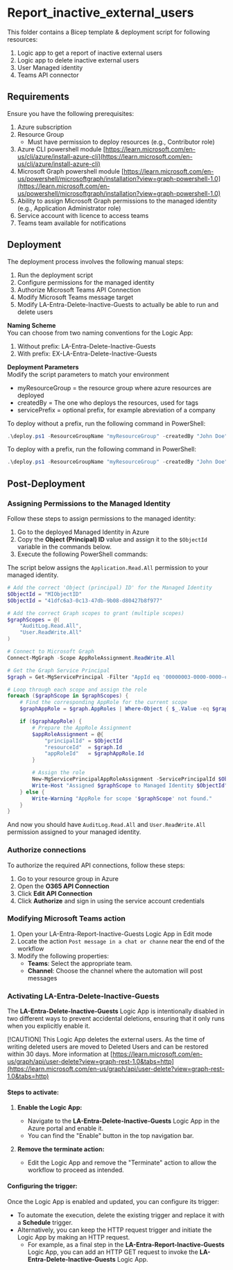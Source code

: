 # Report_inactive_external_users
This folder contains a Bicep template & deployment script for following resources:
1. Logic app to get a report of inactive external users
2. Logic app to delete inactive external users
3. User Managed identity
4. Teams API connector

## Requirements
Ensure you have the following prerequisites:
1. Azure subscription
2. Resource Group
    - Must have permission to deploy resources (e.g., Contributor role)
3. Azure CLI powershell module [https://learn.microsoft.com/en-us/cli/azure/install-azure-cli](https://learn.microsoft.com/en-us/cli/azure/install-azure-cli)
4. Microsoft Graph powershell module [https://learn.microsoft.com/en-us/powershell/microsoftgraph/installation?view=graph-powershell-1.0](https://learn.microsoft.com/en-us/powershell/microsoftgraph/installation?view=graph-powershell-1.0)
5. Ability to assign Microsoft Graph permissions to the managed identity (e.g., Application Administrator role)
6. Service account with licence to access teams
7. Teams team available for notifications

## Deployment

The deployment process involves the following manual steps:
1. Run the deployment script
2. Configure permissions for the managed identity
3. Authorize Microsoft Teams API Connection
4. Modify Microsoft Teams message target 
5. Modify LA-Entra-Delete-Inactive-Guests to actually be able to run and delete users

**Naming Scheme**  
You can choose from two naming conventions for the Logic App:
1. Without prefix: LA-Entra-Delete-Inactive-Guests
2. With prefix: EX-LA-Entra-Delete-Inactive-Guests

**Deployment Parameters**  
Modify the script parameters to match your environment
- myResourceGroup = the resource group where azure resources are deployed
- createdBy = The one who deploys the resources, used for tags
- servicePrefix = optional prefix, for example abreviation of a company

To deploy without a prefix, run the following command in PowerShell:

```powershell
.\deploy.ps1 -ResourceGroupName "myResourceGroup" -createdBy "John Doe"

```
To deploy with a prefix, run the following command in PowerShell:

```powershell
.\deploy.ps1 -ResourceGroupName "myResourceGroup" -createdBy "John Doe" -servicePrefix "EX"

```

## Post-Deployment

### Assigning Permissions to the Managed Identity

Follow these steps to assign permissions to the managed identity:  
1. Go to the deployed Managed Identity in Azure
2. Copy the **Object (Principal) ID** value and assign it to the `$ObjectId` variable in the commands below.
3. Execute the following PowerShell commands:

The script below assigns the `Application.Read.All` permission to your managed identity.

```powershell
# Add the correct 'Object (principal) ID' for the Managed Identity
$ObjectId = "MIObjectID"
$ObjectId = "41dfc6a3-0c13-47db-9b08-d80427b8f977"

# Add the correct Graph scopes to grant (multiple scopes)
$graphScopes = @(
    "AuditLog.Read.All", 
    "User.ReadWrite.All"
)

# Connect to Microsoft Graph
Connect-MgGraph -Scope AppRoleAssignment.ReadWrite.All

# Get the Graph Service Principal
$graph = Get-MgServicePrincipal -Filter "AppId eq '00000003-0000-0000-c000-000000000000'"

# Loop through each scope and assign the role
foreach ($graphScope in $graphScopes) {
    # Find the corresponding AppRole for the current scope
    $graphAppRole = $graph.AppRoles | Where-Object { $_.Value -eq $graphScope }

    if ($graphAppRole) {
        # Prepare the AppRole Assignment
        $appRoleAssignment = @{
            "principalId" = $ObjectId
            "resourceId"  = $graph.Id
            "appRoleId"   = $graphAppRole.Id
        }

        # Assign the role
        New-MgServicePrincipalAppRoleAssignment -ServicePrincipalId $ObjectId -BodyParameter $appRoleAssignment | Format-List
        Write-Host "Assigned $graphScope to Managed Identity $ObjectId"
    } else {
        Write-Warning "AppRole for scope '$graphScope' not found."
    }
}
```
And now you should have `AuditLog.Read.All` and `User.ReadWrite.All` permission assigned to your managed identity.

### Authorize connections

To authorize the required API connections, follow these steps:
1. Go to your resource group in Azure
2. Open the **O365 API Connection**
3. Click **Edit API Connection**
4. Click **Authorize** and sign in using the service account credentials

### Modifying Microsoft Teams action
1. Open your LA-Entra-Report-Inactive-Guests Logic App in Edit mode
2. Locate the action `Post message in a chat or channe` near the end of the workflow
3. Modify the following properties:
    - **Teams**: Select the appropriate team.
    - **Channel**: Choose the channel where the automation will post messages

### Activating LA-Entra-Delete-Inactive-Guests

The **LA-Entra-Delete-Inactive-Guests** Logic App is intentionally disabled in two different ways to prevent accidental deletions, ensuring that it only runs when you explicitly enable it.

[!CAUTION]
This Logic App deletes the external users. As the time of writing deleted users are moved to Deleted Users and can be restored within 30 days. More information at [https://learn.microsoft.com/en-us/graph/api/user-delete?view=graph-rest-1.0&tabs=http](https://learn.microsoft.com/en-us/graph/api/user-delete?view=graph-rest-1.0&tabs=http)

#### Steps to activate:

1. **Enable the Logic App:**  
   - Navigate to the **LA-Entra-Delete-Inactive-Guests** Logic App in the Azure portal and enable it.  
   - You can find the "Enable" button in the top navigation bar.

2. **Remove the terminate action:**  
   - Edit the Logic App and remove the "Terminate" action to allow the workflow to proceed as intended.

#### Configuring the trigger:

Once the Logic App is enabled and updated, you can configure its trigger:

- To automate the execution, delete the existing trigger and replace it with a **Schedule** trigger.
- Alternatively, you can keep the HTTP request trigger and initiate the Logic App by making an HTTP request.  
  - For example, as a final step in the **LA-Entra-Report-Inactive-Guests** Logic App, you can add an HTTP GET request to invoke the **LA-Entra-Delete-Inactive-Guests** Logic App.

